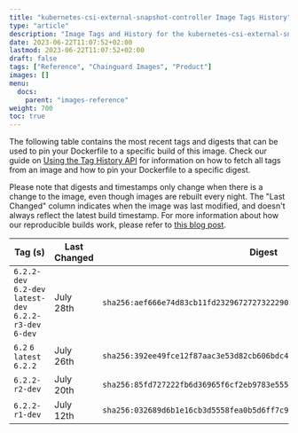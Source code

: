 ```yaml
---
title: "kubernetes-csi-external-snapshot-controller Image Tags History"
type: "article"
description: "Image Tags and History for the kubernetes-csi-external-snapshot-controller Chainguard Image"
date: 2023-06-22T11:07:52+02:00
lastmod: 2023-06-22T11:07:52+02:00
draft: false
tags: ["Reference", "Chainguard Images", "Product"]
images: []
menu:
  docs:
    parent: "images-reference"
weight: 700
toc: true
---
```


The following table contains the most recent tags and digests that can be used to pin your Dockerfile to a specific build of this image. Check our guide on [Using the Tag History API](/chainguard/chainguard-images/using-the-tag-history-api/) for information on how to fetch all tags from an image and how to pin your Dockerfile to a specific digest.

Please note that digests and timestamps only change when there is a change to the image, even though images are rebuilt every night. The "Last Changed" column indicates when the image was last modified, and doesn't always reflect the latest build timestamp. For more information about how our reproducible builds work, please refer to [this blog post](https://www.chainguard.dev/unchained/reproducing-chainguards-reproducible-image-builds).

| Tag (s)                                                    | Last Changed | Digest                                                                    |
|------------------------------------------------------------|--------------|---------------------------------------------------------------------------|
|  `6.2.2-dev` `6.2-dev` `latest-dev` `6.2.2-r3-dev` `6-dev` | July 28th    | `sha256:aef666e74d83cb11fd2329672727322290317e5efb790a823a1b0308b600c53d` |
|  `6.2` `6` `latest` `6.2.2`                                | July 26th    | `sha256:392ee49fce12f87aac3e53d82cb606bdc4441078a53b241206aa5ff2aeceb5a0` |
|  `6.2.2-r2-dev`                                            | July 20th    | `sha256:85fd727222fb6d36965f6cf2eb9783e55577f72e5639c1e962f6366f7544e3e6` |
|  `6.2.2-r1-dev`                                            | July 12th    | `sha256:032689d6b1e16cb3d5558fea0b5d6ff7c9e3282ca9acbd4e6776726784877b63` |
